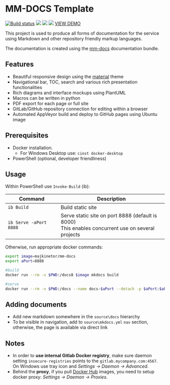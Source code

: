 # MM-DOCS Template

[![Build status](https://ci.appveyor.com/api/projects/status/1sybv5w5lgywnwc4?svg=true)](https://ci.appveyor.com/project/majkinetor/mm-docs-template) 
[![](http://transparent-favicon.info/favicon.ico)](#)
[![](http://transparent-favicon.info/favicon.ico)](#)
[![](http://transparent-favicon.info/favicon.ico)](#)
[VIEW DEMO](https://majkinetor.github.io/mm-docs-template)

This project is used to produce all forms of documentation for the service using Markdown and other repository friendly markup languages.

The documentation is created using the [mm-docs](https://github.com/majkinetor/mm-docs) documentation bundle.

## Features

- Beautiful responsive design using the [material](https://squidfunk.github.io/mkdocs-material) theme
- Navigational bar, TOC, search and various rich presentation functionalities
- Rich diagrams and interface mockups using PlantUML
- Macros can be written in python
- PDF export for each page or full site
- GitLab/GitHub repository connection for editing within a browser
- Automated AppVeyor build and deploy to GitHub pages using Ubuntu image

## Prerequisites

- Docker installation.
  - For Windows Desktop use: `cinst docker-desktop`  
- PowerShell (optional, developer friendliness)

## Usage

Within PowerShell use `Invoke-Build` (ib):

|        Command         |                                             Description                                             |
| ---------------------- | --------------------------------------------------------------------------------------------------- |
| `ib Build`             | Build static site                                                                                   |
| `ib Serve -aPort 8888` | Serve static site on port 8888 (default is 8000)<br>This enables concurrent use on several projects |

Otherwise, run appropriate docker commands:

```sh
export image=majkinetor/mm-docs
export aPort=8888

#build
docker run --rm -v $PWD:/docs8 $image mkdocs build

#serve
docker run --rm -v $PWD:/docs --name docs-$aPort --detach -p $aPort:$aPort $image mkdocs serve --dev-addr 0.0.0.0:$aPort
```

## Adding documents

- Add new markdown somewhere in the `source\docs` hierarchy
- To be visible in navigation, add to `source\mkdocs.yml` `nav` section, otherwise, the page is available via direct link

## Notes

- In order to **use internal Gitlab Docker registry**, make sure daemon setting `insecure-registries` points to the `gitlab.mycompany.com:4567`. On Windows use tray icon and *Settings -> Daemon -> Advanced*.
- Behind the **proxy**, if you pull [Docker Hub](https://hub.docker.com) images, you need to setup docker proxy: *Settings -> Daemon -> Proxies*.

